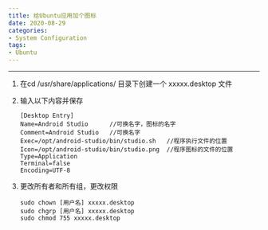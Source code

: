 ```yaml
---
title: 给Ubuntu应用加个图标
date: 2020-08-29
categories:
- System Configuration
tags:
- Ubuntu
---
```


--------

1. 在cd /usr/share/applications/  目录下创建一个 xxxxx.desktop 文件

2. 输入以下内容并保存
   
   ```shell
   [Desktop Entry]
   Name=Android Studio  	//可换名字，图标的名字
   Comment=Android Studio	//可换名字
   Exec=/opt/android-studio/bin/studio.sh 	//程序执行文件的位置
   Icon=/opt/android-studio/bin/studio.png 	//程序图标的文件的位置
   Type=Application
   Terminal=false
   Encoding=UTF-8
   ```

3. 更改所有者和所有组，更改权限
   
   ```
   sudo chown [用户名] xxxxx.desktop
   sudo chgrp [用户名] xxxxx.desktop
   sudo chmod 755 xxxxx.desktop
   ```
   
   
